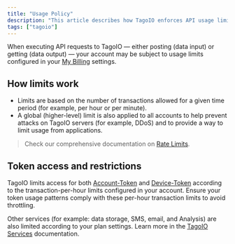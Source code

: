 ```yaml
---
title: "Usage Policy"
description: "This article describes how TagoIO enforces API usage limits, how transaction rate limits apply to accounts and tokens, and where to find related documentation and plan-based service limits."
tags: ["tagoio"]
---
```

When executing API requests to TagoIO — either posting (data input) or getting (data output) — your account may be subject to usage limits configured in your [My Billing](https://admin.tago.io/account/billing) settings.

## How limits work
- Limits are based on the number of transactions allowed for a given time period (for example, per hour or per minute).
- A global (higher-level) limit is also applied to all accounts to help prevent attacks on TagoIO servers (for example, DDoS) and to provide a way to limit usage from applications.

>Check our comprehensive documentation on [Rate Limits](/docs/tagoio/profiles/services/rate-limits-hard-limits).

## Token access and restrictions
TagoIO limits access for both [Account-Token](/docs/tagoio/profiles/account-token) and [Device-Token](/docs/tagoio/devices/device-token) according to the transaction-per-hour limits configured in your account. Ensure your token usage patterns comply with these per-hour transaction limits to avoid throttling.


Other services (for example: data storage, SMS, email, and Analysis) are also limited according to your plan settings. Learn more in the [TagoIO Services](/docs/tagoio/profiles/services/) documentation.